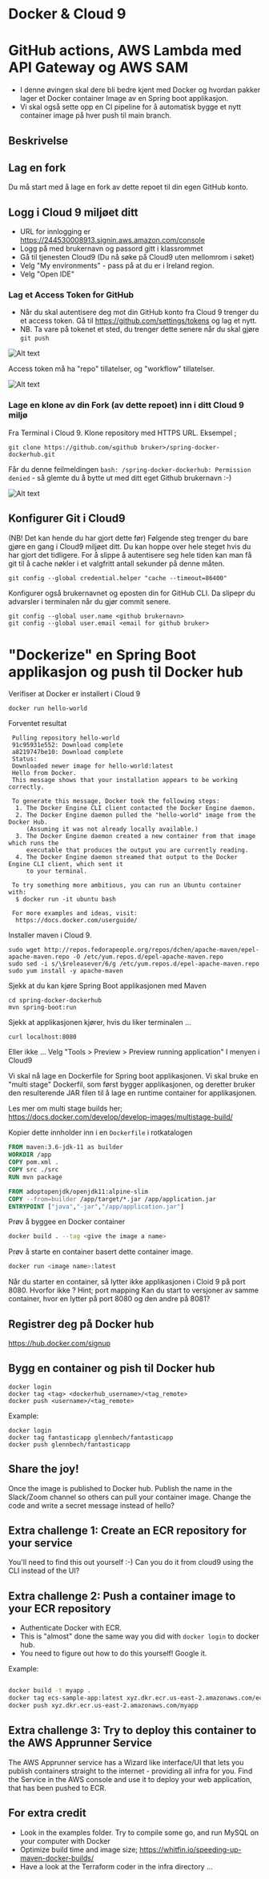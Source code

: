 # Docker & Cloud 9

# GitHub actions, AWS Lambda med API Gateway og AWS SAM

* I denne øvingen skal dere bli bedre kjent med Docker og hvordan pakker lager et Docker container Image av en Spring boot applikasjon. 
* Vi skal også sette opp en CI pipeline for å automatisk bygge et nytt container image på hver push til main branch.  

## Beskrivelse

## Lag en fork

Du må start med å lage en fork av dette repoet til din egen GitHub konto. 

## Logg i Cloud 9 miljøet ditt

* URL for innlogging er https://244530008913.signin.aws.amazon.com/console
* Logg på med brukernavn og passord gitt i klassrommet
* Gå til tjenesten Cloud9 (Du nå søke på Cloud9 uten mellomrom i søket)
* Velg "My environments" - pass på at du er i Ireland region.
* Velg "Open IDE"

### Lag et Access Token for GitHub

* Når du skal autentisere deg mot din GitHub konto fra Cloud 9 trenger du et access token.  Gå til  https://github.com/settings/tokens og lag et nytt.
* NB. Ta vare på tokenet et sted, du trenger dette senere når du skal gjøre ```git push```

![Alt text](img/generate.png  "a title")

Access token må ha "repo" tillatelser, og "workflow" tillatelser.

![Alt text](img/new_token.png  "a title")

### Lage en klone av din Fork (av dette repoet) inn i ditt Cloud 9 miljø

Fra Terminal i Cloud 9. Klone repository med HTTPS URL. Eksempel ;

```
git clone https://github.com/≤github bruker>/spring-docker-dockerhub.git
```

Får du denne feilmeldingen ```bash: /spring-docker-dockerhub: Permission denied``` - så glemte du å bytte ut <github bruker> med
ditt eget Github brukernavn :-)

![Alt text](img/clone.png  "a title")

## Konfigurer Git i Cloud9

(NB! Det kan hende du har gjort dette før)
Følgende steg trenger du bare gjøre en gang i Cloud9 miljøet ditt. Du kan hoppe over hele steget hvis du har gjort det tidligere.
For å slippe å autentisere seg hele tiden kan man få git til å cache nøkler i et valgfritt antall sekunder på denne måten.

```shell
git config --global credential.helper "cache --timeout=86400"
```

Konfigurer også brukernavnet og eposten din for GitHub CLI. Da slipepr du advarsler i terminalen
når du gjør commit senere.

````shell
git config --global user.name <github brukernavn>
git config --global user.email <email for github bruker>

````

#  "Dockerize"  en Spring Boot applikasjon og push til Docker hub

Verifiser at Docker er installert i Cloud 9

```docker run hello-world``` 

Forventet resultat  

```Unable to find image hello-world:latest locally
 Pulling repository hello-world
 91c95931e552: Download complete
 a8219747be10: Download complete
 Status: 
 Downloaded newer image for hello-world:latest
 Hello from Docker.
 This message shows that your installation appears to be working correctly.

 To generate this message, Docker took the following steps:
  1. The Docker Engine CLI client contacted the Docker Engine daemon.
  2. The Docker Engine daemon pulled the "hello-world" image from the Docker Hub.
     (Assuming it was not already locally available.)
  3. The Docker Engine daemon created a new container from that image which runs the
     executable that produces the output you are currently reading.
  4. The Docker Engine daemon streamed that output to the Docker Engine CLI client, which sent it
     to your terminal.

 To try something more ambitious, you can run an Ubuntu container with:
  $ docker run -it ubuntu bash

 For more examples and ideas, visit:
  https://docs.docker.com/userguide/

```

Installer maven i Cloud 9.
```
sudo wget http://repos.fedorapeople.org/repos/dchen/apache-maven/epel-apache-maven.repo -O /etc/yum.repos.d/epel-apache-maven.repo
sudo sed -i s/\$releasever/6/g /etc/yum.repos.d/epel-apache-maven.repo
sudo yum install -y apache-maven
```

Sjekk at du kan kjøre Spring Boot applikasjonen med Maven 
```
cd spring-docker-dockerhub
mvn spring-boot:run
```

Sjekk at applikasjonen kjører, hvis du liker terminalen ... 
```
curl localhost:8080                                                                                                            
```

Eller ikke ... Velg "Tools > Preview > Preview running application" I menyen i Cloud9 

Vi skal nå lage en Dockerfile for Spring boot applikasjonen. Vi skal bruke en "multi stage" Dockerfil, som 
først bygger applikasjonen, og deretter bruker den resulterende JAR filen til å lage en runtime container for applikasjonen. 

Les mer om multi stage builds her; https://docs.docker.com/develop/develop-images/multistage-build/

Kopier dette innholder inn i en  ```Dockerfile``` i rotkatalogen

```dockerfile
FROM maven:3.6-jdk-11 as builder
WORKDIR /app
COPY pom.xml .
COPY src ./src
RUN mvn package

FROM adoptopenjdk/openjdk11:alpine-slim
COPY --from=builder /app/target/*.jar /app/application.jar
ENTRYPOINT ["java","-jar","/app/application.jar"]

```

Prøv å byggee en Docker container
```sh
docker build . --tag <give the image a name>
```

Prøv å starte en container basert dette container image.  
```sh
docker run <image name>:latest
```

Når du starter en container, så lytter ikke applikasjonen i Cloid 9 på port  8080. Hvorfor ikke ? Hint; port mapping 
Kan du start to versjoner av samme container, hvor en lytter på port 8080 og den andre på 8081?

## Registrer deg på Docker hub

https://hub.docker.com/signup

## Bygg en container og pish til Docker hub 

```
docker login
docker tag <tag> <dockerhub_username>/<tag_remote>
docker push <username>/<tag_remote>
```

Example:
```
docker login
docker tag fantasticapp glennbech/fantasticapp
docker push glennbech/fantasticapp
```

## Share the joy! 

Once the image is published to Docker hub. Publish the name in the Slack/Zoom channel so others can pull your container image.
Change the code and write a secret message instead of hello?

## Extra challenge 1: Create an ECR repository for your service

You'll need to find this out yourself :-) 
Can you do it from cloud9 using the CLI instead of the UI?

## Extra challenge 2: Push a container image to your ECR repository

* Authenticate Docker with ECR.
* This is "almost" done the same way you did with ```docker login``` to docker hub. 
* You need to figure out how to do this yourself! Google it. 

Example:
```sh

docker build -t myapp .
docker tag ecs-sample-app:latest xyz.dkr.ecr.us-east-2.amazonaws.com/ecs-sample-app
docker push xyz.dkr.ecr.us-east-2.amazonaws.com/myapp
```

## Extra challenge 3: Try to deploy this container to the AWS Apprunner Service

The AWS Apprunner service has a Wizard like interface/UI that lets you publish containers
straight to the internet - providing all infra for you. Find the Service in the AWS console and use it to deploy your web application, that has been pushed to ECR. 

## For extra credit 

* Look in the examples folder. Try to compile some go, and run MySQL on your computer with Docker
* Optimize build time and image size; https://whitfin.io/speeding-up-maven-docker-builds/
* Have a look at the Terraform coder in the infra directory ...